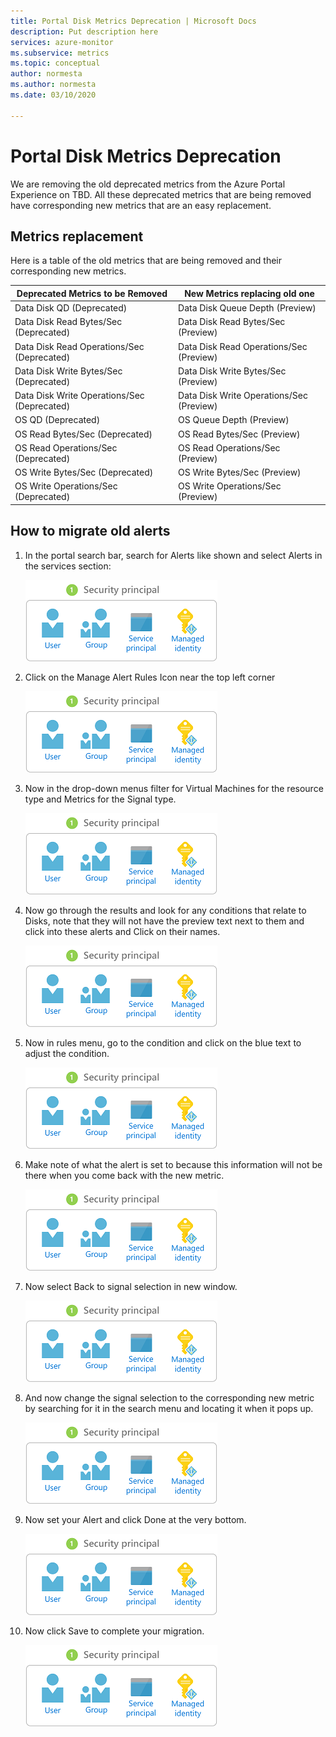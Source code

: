 ```yaml
---
title: Portal Disk Metrics Deprecation | Microsoft Docs
description: Put description here
services: azure-monitor
ms.subservice: metrics
ms.topic: conceptual
author: normesta
ms.author: normesta
ms.date: 03/10/2020

---
```


# Portal Disk Metrics Deprecation

We are removing the old deprecated metrics from the Azure Portal Experience on TBD. All these deprecated metrics that are being removed have corresponding new metrics that are an easy replacement. 

## Metrics replacement

Here is a table of the old metrics that are being removed and their corresponding new metrics.

|Deprecated Metrics to be Removed|New Metrics replacing old one|
|----|----|
|Data Disk QD (Deprecated)|Data Disk Queue Depth (Preview)|
|Data Disk Read Bytes/Sec (Deprecated)|Data Disk Read Bytes/Sec (Preview)|
|Data Disk Read Operations/Sec (Deprecated)|Data Disk Read Operations/Sec (Preview)|
|Data Disk Write Bytes/Sec (Deprecated)|Data Disk Write Bytes/Sec (Preview)|
|Data Disk Write Operations/Sec (Deprecated)|Data Disk Write Operations/Sec (Preview)|
|OS QD (Deprecated)|OS Queue Depth (Preview)|
|OS Read Bytes/Sec (Deprecated)|OS Read Bytes/Sec (Preview)|
|OS Read Operations/Sec (Deprecated)|OS Read Operations/Sec (Preview)|
|OS Write Bytes/Sec (Deprecated)|OS Write Bytes/Sec (Preview)|
|OS Write Operations/Sec (Deprecated)|OS Write Operations/Sec (Preview)|\

## How to migrate old alerts

1. In the portal search bar, search for Alerts like shown and select Alerts in the services section:

   ![Image description](./media/portal-disk-metrics-deprecation/tempImage.png)

2. Click on the Manage Alert Rules Icon near the top left corner

   ![Image description](./media/portal-disk-metrics-deprecation/tempImage.png)

3. Now in the drop-down menus filter for Virtual Machines for the resource type and Metrics for the Signal type.

   ![Image description](./media/portal-disk-metrics-deprecation/tempImage.png)

4. Now go through the results and look for any conditions that relate to Disks, note that they will not have the preview text next to them and click into these alerts and Click on their names.

   ![Image description](./media/portal-disk-metrics-deprecation/tempImage.png)

5. Now in rules menu, go to the condition and click on the blue text to adjust the condition.

   ![Image description](./media/portal-disk-metrics-deprecation/tempImage.png)

6. Make note of what the alert is set to because this information will not be there when you come back with the new metric.

   ![Image description](./media/portal-disk-metrics-deprecation/tempImage.png)

7. Now select Back to signal selection in new window.

   ![Image description](./media/portal-disk-metrics-deprecation/tempImage.png)

8. And now change the signal selection to the corresponding new metric by searching for it in the search menu and locating it when it pops up.

   ![Image description](./media/portal-disk-metrics-deprecation/tempImage.png)

9. Now set your Alert and click Done at the very bottom.

   ![Image description](./media/portal-disk-metrics-deprecation/tempImage.png)

10. Now click Save to complete your migration.

    ![Image description](./media/portal-disk-metrics-deprecation/tempImage.png)






